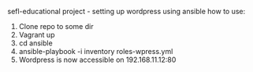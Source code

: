 sefl-educational project - setting up wordpress using ansible
how to use:
1. Clone repo to some dir
2. Vagrant up
3. cd ansible
4. ansible-playbook -i inventory roles-wpress.yml
5. Wordpress is now accessible on 192.168.11.12:80